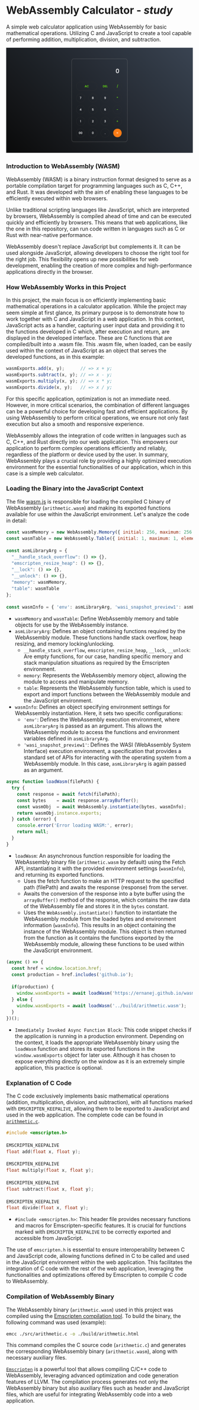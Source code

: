 # WebAssembly Calculator - _study_

A simple web calculator application using WebAssembly for basic mathematical operations. Utilizing C and JavaScript to create a tool capable of performing addition, multiplication, division, and subtraction.

![preview](./assets/preview.png)

### Introduction to WebAssembly (WASM)

WebAssembly (WASM) is a binary instruction format designed to serve as a portable compilation target for programming languages such as C, C++, and Rust. It was developed with the aim of enabling these languages to be efficiently executed within web browsers.

Unlike traditional scripting languages like JavaScript, which are interpreted by browsers, WebAssembly is compiled ahead of time and can be executed quickly and efficiently by browsers. This means that web applications, like the one in this repository, can run code written in languages such as C or Rust with near-native performance.

WebAssembly doesn't replace JavaScript but complements it. It can be used alongside JavaScript, allowing developers to choose the right tool for the right job. This flexibility opens up new possibilities for web development, enabling the creation of more complex and high-performance applications directly in the browser.

### How WebAssembly Works in this Project

In this project, the main focus is on efficiently implementing basic mathematical operations in a calculator application. While the project may seem simple at first glance, its primary purpose is to demonstrate how to work together with C and JavaScript in a web application. In this context, JavaScript acts as a handler, capturing user input data and providing it to the functions developed in C which, after execution and return, are displayed in the developed interface. These are C functions that are compiled/built into a .wasm file. This .wasm file, when loaded, can be easily used within the context of JavaScript as an object that serves the developed functions, as in this example:

```js
wasmExports.add(x, y);      // => x + y;
wasmExports.subtract(x, y); // => x - y;
wasmExports.multiply(x, y); // => x * y;
wasmExports.divide(x, y);   // => x / y;
```

For this specific application, optimization is not an immediate need. However, in more critical scenarios, the combination of different languages can be a powerful choice for developing fast and efficient applications. By using WebAssembly to perform critical operations, we ensure not only fast execution but also a smooth and responsive experience.

WebAssembly allows the integration of code written in languages such as C, C++, and Rust directly into our web application. This empowers our application to perform complex operations efficiently and reliably, regardless of the platform or device used by the user. In summary, WebAssembly plays a crucial role by providing a highly optimized execution environment for the essential functionalities of our application, which in this case is a simple web calculator.

### Loading the Binary into the JavaScript Context

The file [wasm.js](./scripts/wasm.js) is responsible for loading the compiled C binary of WebAssembly (`arithmetic.wasm`) and making its exported functions available for use within the JavaScript environment. Let's analyze the code in detail:

```javascript
const wasmMemory = new WebAssembly.Memory({ initial: 256, maximum: 256 });
const wasmTable = new WebAssembly.Table({ initial: 1, maximum: 1, element: 'anyfunc' });

const asmLibraryArg = { 
  "__handle_stack_overflow": () => {},
  "emscripten_resize_heap": () => {},
  "__lock": () => {}, 
  "__unlock": () => {},
  "memory": wasmMemory, 
  "table": wasmTable 
};

const wasmInfo = { 'env': asmLibraryArg, 'wasi_snapshot_preview1': asmLibraryArg };
```

- `wasmMemory` and `wasmTable`: Define WebAssembly memory and table objects for use by the WebAssembly instance.
- `asmLibraryArg`: Defines an object containing functions required by the WebAssembly module. These functions handle stack overflow, heap resizing, and memory locking/unlocking.
  - `__handle_stack_overflow`, `emscripten_resize_heap`, `__lock`, `__unlock`: Are empty functions, for our case, handling specific memory and stack manipulation situations as required by the Emscripten environment.
  - `memory`: Represents the WebAssembly memory object, allowing the module to access and manipulate memory.
  - `table`: Represents the WebAssembly function table, which is used to export and import functions between the WebAssembly module and the JavaScript environment.
- `wasmInfo`: Defines an object specifying environment settings for WebAssembly instantiation. Here, it sets two specific configurations:
  - `'env'`: Defines the WebAssembly execution environment, where `asmLibraryArg` is passed as an argument. This allows the WebAssembly module to access the functions and environment variables defined in `asmLibraryArg`.
  - `'wasi_snapshot_preview1'`: Defines the WASI (WebAssembly System Interface) execution environment, a specification that provides a standard set of APIs for interacting with the operating system from a WebAssembly module. In this case, `asmLibraryArg` is again passed as an argument.

```javascript
async function loadWasm(filePath) {
  try {
    const response = await fetch(filePath);
    const bytes    = await response.arrayBuffer();
    const wasmObj  = await WebAssembly.instantiate(bytes, wasmInfo);
    return wasmObj.instance.exports;
  } catch (error) {
    console.error('Error loading WASM:', error);
    return null;
  }
}
```

- `loadWasm`: An asynchronous function responsible for loading the WebAssembly binary file (`arithmetic.wasm` by default) using the Fetch API, instantiating it with the provided environment settings (`wasmInfo`), and returning its exported functions.
  - Uses the fetch function to make an HTTP request to the specified path (filePath) and awaits the response (response) from the server.
  - Awaits the conversion of the response into a byte buffer using the `arrayBuffer()` method of the response, which contains the raw data of the WebAssembly file and stores it in the `bytes` constant.
  - Uses the `WebAssembly.instantiate()` function to instantiate the WebAssembly module from the loaded bytes and environment information (`wasmInfo`). This results in an object containing the instance of the WebAssembly module. This object is then returned from the function as it contains the functions exported by the WebAssembly module, allowing these functions to be used within the JavaScript environment.

```javascript
(async () => {
  const href = window.location.href;
  const production = href.includes('github.io');

  if(production) {
    window.wasmExports = await loadWasm('https://ernanej.github.io/wasm-calculator/build/arithmetic.wasm');
  } else {
    window.wasmExports = await loadWasm('../build/arithmetic.wasm');
  }
})();
```

- `Immediately Invoked Async Function Block`: This code snippet checks if the application is running in a production environment. Depending on the context, it loads the appropriate WebAssembly binary using the `loadWasm` function and stores its exported functions in the `window.wasmExports` object for later use. Although it has chosen to expose everything directly on the window as it is an extremely simple application, this practice is optional.

### Explanation of C Code

The C code exclusively implements basic mathematical operations (addition, multiplication, division, and subtraction), with all functions marked with `EMSCRIPTEN_KEEPALIVE`, allowing them to be exported to JavaScript and used in the web application. The complete code can be found in [`arithmetic.c`](./src/arithmetic.c).

```c
#include <emscripten.h>

EMSCRIPTEN_KEEPALIVE
float add(float x, float y);

EMSCRIPTEN_KEEPALIVE
float multiply(float x, float y);

EMSCRIPTEN_KEEPALIVE
float subtract(float x, float y);

EMSCRIPTEN_KEEPALIVE
float divide(float x, float y);
```

- `#include <emscripten.h>`: This header file provides necessary functions and macros for Emscripten-specific features. It is crucial for functions marked with `EMSCRIPTEN_KEEPALIVE` to be correctly exported and accessible from JavaScript.

The use of `emscripten.h` is essential to ensure interoperability between C and JavaScript code, allowing functions defined in C to be called and used in the JavaScript environment within the web application. This facilitates the integration of C code with the rest of the web application, leveraging the functionalities and optimizations offered by Emscripten to compile C code to WebAssembly.

### Compilation of WebAssembly Binary

The WebAssembly binary (`arithmetic.wasm`) used in this project was compiled using the [Emscripten compilation tool](https://emscripten.org/docs/getting_started/index.html). To build the binary, the following command was used (example):

```bash
emcc ./src/arithmetic.c -o ./build/arithmetic.html
```

This command compiles the C source code (`arithmetic.c`) and generates the corresponding WebAssembly binary (`arithmetic.wasm`), along with necessary auxiliary files.

[`Emscripten`](https://emscripten.org/docs/tools_reference/emcc.html) is a powerful tool that allows compiling C/C++ code to WebAssembly, leveraging advanced optimization and code generation features of LLVM. The compilation process generates not only the WebAssembly binary but also auxiliary files such as header and JavaScript files, which are useful for integrating WebAssembly code into a web application.

